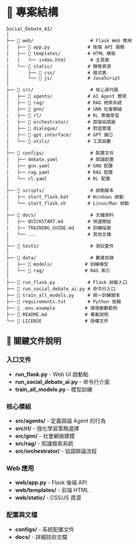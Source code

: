 # 📁 專案結構

```
Social_Debate_AI/
│
├── 📂 web/                     # Flask Web 應用
│   ├── 📄 app.py              # 後端 API 服務
│   ├── 📂 templates/          # HTML 模板
│   │   └── index.html         # 主頁面
│   └── 📂 static/             # 靜態資源
│       ├── 📂 css/            # 樣式表
│       └── 📂 js/             # JavaScript
│
├── 📂 src/                     # 核心源代碼
│   ├── 📂 agents/             # AI Agent 實現
│   ├── 📂 rag/                # RAG 檢索系統
│   ├── 📂 gnn/                # GNN 社會網絡
│   ├── 📂 rl/                 # RL 策略學習
│   ├── 📂 orchestrator/       # 辯論協調器
│   ├── 📂 dialogue/           # 對話管理
│   ├── 📂 gpt_interface/      # GPT 接口
│   └── 📂 utils/              # 工具函數
│
├── 📂 configs/                 # 配置文件
│   ├── debate.yaml            # 辯論配置
│   ├── gnn.yaml              # GNN 配置
│   ├── rag.yaml              # RAG 配置
│   └── rl.yaml               # RL 配置
│
├── 📂 scripts/                 # 啟動腳本
│   ├── start_flask.bat       # Windows 啟動
│   └── start_flask.sh        # Linux/Mac 啟動
│
├── 📂 docs/                    # 文檔資料
│   ├── QUICKSTART.md         # 快速開始
│   ├── TRAINING_GUIDE.md     # 訓練指南
│   └── ...                   # 其他文檔
│
├── 📂 tests/                   # 測試套件
│
├── 📂 data/                    # 數據目錄
│   ├── 📂 models/            # 訓練模型
│   └── 📂 rag/               # RAG 索引
│
├── 📄 run_flask.py            # Flask 啟動入口
├── 📄 run_social_debate_ai.py # 命令行入口
├── 📄 train_all_models.py     # 統一訓練腳本
├── 📄 requirements.txt        # Python 依賴
├── 📄 .env.example           # 環境變數範例
├── 📄 README.md              # 專案說明
└── 📄 LICENSE                # 授權文件
```

## 🔑 關鍵文件說明

### 入口文件
- **run_flask.py** - Web UI 啟動點
- **run_social_debate_ai.py** - 命令行介面
- **train_all_models.py** - 模型訓練

### 核心模組
- **src/agents/** - 定義辯論 Agent 的行為
- **src/rl/** - 強化學習策略選擇
- **src/gnn/** - 社會網絡建模
- **src/rag/** - 知識檢索系統
- **src/orchestrator/** - 協調辯論流程

### Web 應用
- **web/app.py** - Flask 後端 API
- **web/templates/** - 前端 HTML
- **web/static/** - CSS/JS 資源

### 配置與文檔
- **configs/** - 系統配置文件
- **docs/** - 詳細技術文檔 